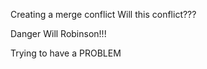 Creating a merge conflict
Will this conflict???

Danger Will Robinson!!!

Trying to have a PROBLEM

